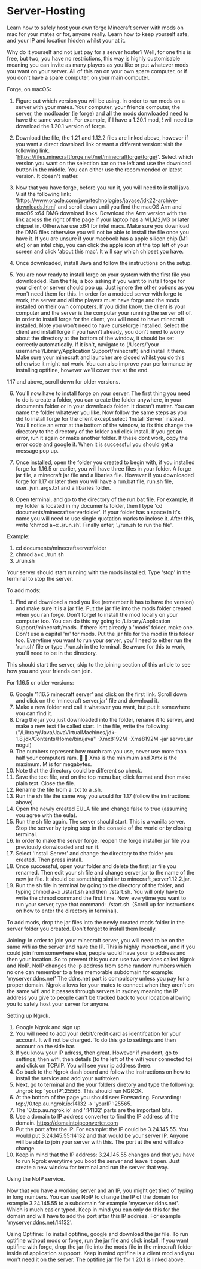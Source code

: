 # Server-Hosting
Learn how to safely host your own forge Minecraft server with mods on mac for your mates or for, anyone really. Learn how to keep yourself safe, and your IP and location hidden whilst your at it.

Why do it yourself and not just pay for a server hoster?
Well, for one this is free, but two, you have no restrictions, this way is highly customisable meaning you can invite as many players as you like or put whatever mods you want on your server. All of this ran on your own spare computer, or if you don't have a spare computer, on your main computer.

Forge, on macOS:
1. Figure out which version you will be using. In order to run mods on a server with your mates. Your computer, your friends computer, the server, the modloader (ie forge) and all the mods donwloaded need to have the same version. For example, if I have a 1.20.1 mod, ! will need to download the 1.20.1 version of forge.

2. Download the file, the 1.21 and 1.12.2 files are linked above, however if you want a direct download link or want a different version: visit the following link. 'https://files.minecraftforge.net/net/minecraftforge/forge/'. Select which version you want on the selection bar on the left and use the download button in the middle. You can either use the recommended or latest version. It doesn't matter.

3. Now that you have forge, before you run it, you will need to install java. Visit the following link: 'https://www.oracle.com/java/technologies/javase/jdk22-archive-downloads.html' and scroll down until you find the macOS Arm and macOS x64 DMG download links. Download the Arm version with the link across the right of the page if your laptop has a M1,M2,M3 or later chipset in. Otherwise use x64 for intel macs. Make sure you download the DMG files otherwise you will not be able to install the file once you have it. If you are unsure if your macbook has a apple silicon chip (M1 etc) or an intel chip, you can click the apple icon at the top left of your screen and click 'about this mac'. It will say which chipset you have.

4. Once downloaded, install Java and follow the instructions on the setup.

5. You are now ready to install forge on your system with the first file you downloaded. Run the file, a box asking if you want to install forge for your client or server should pop up. Just ignore the other options as you won't need them for this. In order for a modded server with forge to work, the server and all the players must have forge and the mods installed on their own computers. If you didnt know, the client is your computer and the server is the computer your running the server off of. In order to install forge for the client, you will need to have minecraft installed. Note you won't need to have curseforge installed. Select the client and install forge if you havn't already, you don't need to worry about the directory at the bottom of the window, it should be set correctly automatically. If it isn't, navigate to (/Users/'your username'/Library/Application Support/minecraft) and install it there. Make sure your minecraft and launcher are closed whilst you do this otherwise it might not work. You can also improve your performance by installing optifine, however we'll cover that at the end.

1.17 and above, scroll down for older versions.

6. You'll now have to install forge on your server. The first thing you need to do is create a folder, you can create the folder anywhere, in your documents folder or in your downloads folder. It doesn't matter. You can name the folder whatever you like. Now follow the same steps as you did to install forge for the client except select 'Install Server' instead. You'll notice an error at the bottom of the window, to fix this change the directory to the directory of the folder and click install. If you get an error, run it again or make another folder. If these dont work, copy the error code and google it. When it is successful you should get a message pop up.

7. Once installed, open the folder you created to begin with, if you installed forge for 1.16.5 or earlier, you will have three files in your folder. A forge jar file, a minecraft jar file and a libaries file. However if you downloaded forge for 1.17 or later then you will have a run.bat file, run.sh file, user_jvm_args.txt and a libaries folder.

8. Open terminal, and go to the directory of the run.bat file. For example, if my folder is located in my documents folder, then I type 'cd documents/minecraftserverfolder'. If your folder has a space in it's name you will need to use single quotation marks to inclose it. After this, write 'chmod a+x ./run.sh'. Finally enter, './run.sh to run the file'.

Example:
1. cd documents/minecraftserverfolder
2. chmod a+x ./run.sh
3. ./run.sh

Your server should start running with the mods installed. Type 'stop' in the terminal to stop the server.

To add mods:
1. Find and download a mod you like (remember it has to have the version) and make sure it is a jar file. Put the jar file into the mods folder created when you ran forge. Don't forget to install the mod locally on your computer too. You can do this my going to /Library/Application Support/minecraft/mods. If there isnt already a 'mods' folder, make one. Don't use a capital 'm' for mods. Put the jar file for the mod in this folder too. Everytime you want to run your server, you'll need to either run the 'run.sh' file or type ./run.sh in the terminal. Be aware for this to work, you'll need to be in the directory. 

This should start the server, skip to the joining section of this article to see how you and your friends can join.

For 1.16.5 or older versions:

6. Google '1.16.5 minecraft server' and click on the first link. Scroll down and click on the 'minecraft server.jar' file and download it.
7. Make a new folder and call it whatever you want, but put it somewhere you can find it.
8. Drag the jar you just downloaded into the folder, rename it to server, and make a new text file called start. In the file, write the following:
 ("/Library/Java/JavaVirtualMachines/jdk-1.8.jdk/Contents/Home/bin/java" -Xmx8192M -Xms8192M -jar server.jar nogui)
9. The numbers represent how much ram you use, never use more than half your computers ram. 🐑 🐏 Xms is the minimum and Xmx is the maximum. M is for megabytes.
10. Note that the directory could be different so check.
11. Save the text file, and on the top menu bar, click format and then make plain text. Close the file.
12. Rename the file from a .txt to a .sh.
13. Run the sh file the same way you would for 1.17 (follow the instructions above).
14. Open the newly created EULA file and change false to true (assuming you agree with the eula).
15. Run the sh file again. The server should start. This is a vanilla server. Stop the server by typing stop in the console of the world or by closing terminal.
16. In order to make the server forge, reopen the forge installer jar file you previously donwloaded and run it.
17. Select 'Install Server' and change the directory to the folder you created. Then press install.
18. Once successful, open your folder and delete the first jar file you renamed. Then edit your sh file and change server.jar to the name of the new jar file. It should be something similar to minecraft_server1.12.2.jar.
19. Run the sh file in terminal by going to the directory of the folder, and typing chmod a+x ./start.sh and then ./start.sh. You will only have to write the chmod command the first time. Now, everytime you want to run your server, type that command: ./start.sh. (Scroll up for instructions on how to enter the directory in terminal).

To add mods, drop the jar files into the newly created mods folder in the server folder you created. Don't forget to install them locally.

Joining:
In order to join your minecraft server, you will need to be on the same wifi as the server and have the IP. This is highly impractical, and if you could join from somewhere else, people would have your ip address and then your location. So to prevent this you can use two services called Ngrok and NoIP. NoIP changes the ip address from some random numbers which no one can remember to a free memorable subdomain for example: 'myserver.ddns.net' The ddns.net part is compulsory unless you pay for a proper domain. Ngrok allows for your mates to connect when they aren't on the same wifi and it passes through servers in sydney meaning the IP address you give to people can't be tracked back to your location allowing you to safely host your server for anyone.

Setting up Ngrok.
1. Google Ngrok and sign up.
2. You will need to add your debit/credit card as identifcation for your account. It will not be charged. To do this go to settings and then account on the side bar.
3. If you know your IP adress, then great. However if you dont, go to settings, then wifi, then details (to the left of the wifi your connected to) and click on TCP/IP. You will see your ip address there.
4. Go back to the Ngrok dash board and follow the instructions on how to install the service and add your authtoken.
5. Next, go to terminal and the your folders diretory and type the following: ./ngrok tcp 'yourIP':25565. This should run NGROK.
6. At the bottom of the page you should see: Forwarding. Forwarding: tcp://0.tcp.au.ngrok.io:14132 -> 'yourIP':25565.
7. The '0.tcp.au.ngrok.io' and ':14132' parts are the important bits.
8. Use a domain to IP address converter to find the IP address of the domain.
https://domaintoipconverter.com
9. Put the port after the IP. For example: the IP could be 3.24.145.55. You would put 3.24.145.55:14132 and that would be your server IP. Anyone will be able to join your server with this. The port at the end will also change.
10. Keep in mind that the IP address: 3.24.145.55 changes and that you have to run Ngrok everytime you boot the server and leave it open. Just create a new window for terminal and run the server that way.

Using the NoIP service. 

Now that you have a working server and an IP, you might get tired of typing in long numbers. You can use NoIP to change the IP of the domain for example 3.24.145.55 to a subdomain for example 'myserver.ddns.net'. Which is much easier typed. Keep in mind you can only do this for the domain and will have to add the port after this IP address. For example 'myserver.ddns.net:14132'.

Using Optifine:
To install optifine, google and download the jar file. To run optifine without mods or forge, run the jar file and click install. If you want optifine with forge, drop the jar file into the mods file in the minecraft folder inside of application suppport. Keep in mind optifine is a client mod and you won't need it on the server. The optifine jar file for 1.20.1 is linked above.

